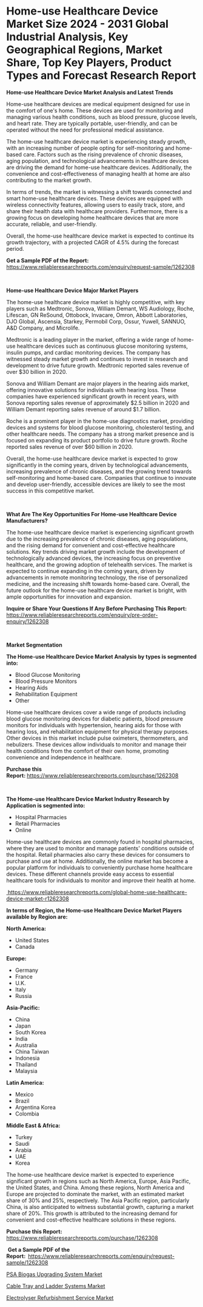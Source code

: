 <p><h1>Home-use Healthcare Device Market Size 2024 - 2031 Global Industrial Analysis, Key Geographical Regions, Market Share, Top Key Players, Product Types and Forecast Research Report</h1></p><p><strong>Home-use Healthcare Device Market Analysis and Latest Trends</strong></p>
<p><p>Home-use healthcare devices are medical equipment designed for use in the comfort of one's home. These devices are used for monitoring and managing various health conditions, such as blood pressure, glucose levels, and heart rate. They are typically portable, user-friendly, and can be operated without the need for professional medical assistance.</p><p>The home-use healthcare device market is experiencing steady growth, with an increasing number of people opting for self-monitoring and home-based care. Factors such as the rising prevalence of chronic diseases, aging population, and technological advancements in healthcare devices are driving the demand for home-use healthcare devices. Additionally, the convenience and cost-effectiveness of managing health at home are also contributing to the market growth.</p><p>In terms of trends, the market is witnessing a shift towards connected and smart home-use healthcare devices. These devices are equipped with wireless connectivity features, allowing users to easily track, store, and share their health data with healthcare providers. Furthermore, there is a growing focus on developing home healthcare devices that are more accurate, reliable, and user-friendly.</p><p>Overall, the home-use healthcare device market is expected to continue its growth trajectory, with a projected CAGR of 4.5% during the forecast period.</p></p>
<p><strong>Get a Sample PDF of the Report:&nbsp;</strong> <a href="https://www.reliableresearchreports.com/enquiry/request-sample/1262308">https://www.reliableresearchreports.com/enquiry/request-sample/1262308</a></p>
<p>&nbsp;</p>
<p><strong>Home-use Healthcare Device Major Market Players</strong></p>
<p><p>The home-use healthcare device market is highly competitive, with key players such as Medtronic, Sonova, William Demant, WS Audiology, Roche, Lifescan, GN ReSound, Ottobock, Invacare, Omron, Abbott Laboratories, DJO Global, Ascensia, Starkey, Permobil Corp, Ossur, Yuwell, SANNUO, A&D Company, and Microlife.</p><p>Medtronic is a leading player in the market, offering a wide range of home-use healthcare devices such as continuous glucose monitoring systems, insulin pumps, and cardiac monitoring devices. The company has witnessed steady market growth and continues to invest in research and development to drive future growth. Medtronic reported sales revenue of over $30 billion in 2020.</p><p>Sonova and William Demant are major players in the hearing aids market, offering innovative solutions for individuals with hearing loss. These companies have experienced significant growth in recent years, with Sonova reporting sales revenue of approximately $2.5 billion in 2020 and William Demant reporting sales revenue of around $1.7 billion.</p><p>Roche is a prominent player in the home-use diagnostics market, providing devices and systems for blood glucose monitoring, cholesterol testing, and other healthcare needs. The company has a strong market presence and is focused on expanding its product portfolio to drive future growth. Roche reported sales revenue of over $60 billion in 2020.</p><p>Overall, the home-use healthcare device market is expected to grow significantly in the coming years, driven by technological advancements, increasing prevalence of chronic diseases, and the growing trend towards self-monitoring and home-based care. Companies that continue to innovate and develop user-friendly, accessible devices are likely to see the most success in this competitive market.</p></p>
<p>&nbsp;</p>
<p><strong>What Are The Key Opportunities For Home-use Healthcare Device Manufacturers?</strong></p>
<p><p>The home-use healthcare device market is experiencing significant growth due to the increasing prevalence of chronic diseases, aging populations, and the rising demand for convenient and cost-effective healthcare solutions. Key trends driving market growth include the development of technologically advanced devices, the increasing focus on preventive healthcare, and the growing adoption of telehealth services. The market is expected to continue expanding in the coming years, driven by advancements in remote monitoring technology, the rise of personalized medicine, and the increasing shift towards home-based care. Overall, the future outlook for the home-use healthcare device market is bright, with ample opportunities for innovation and expansion.</p></p>
<p><strong>Inquire or Share Your Questions If Any Before Purchasing This Report:</strong> <a href="https://www.reliableresearchreports.com/enquiry/pre-order-enquiry/1262308">https://www.reliableresearchreports.com/enquiry/pre-order-enquiry/1262308</a></p>
<p>&nbsp;</p>
<p><strong>Market Segmentation</strong></p>
<p><strong>The Home-use Healthcare Device Market Analysis by types is segmented into:</strong></p>
<p><ul><li>Blood Glucose Monitoring</li><li>Blood Pressure Monitors</li><li>Hearing Aids</li><li>Rehabilitation Equipment</li><li>Other</li></ul></p>
<p><p>Home-use healthcare devices cover a wide range of products including blood glucose monitoring devices for diabetic patients, blood pressure monitors for individuals with hypertension, hearing aids for those with hearing loss, and rehabilitation equipment for physical therapy purposes. Other devices in this market include pulse oximeters, thermometers, and nebulizers. These devices allow individuals to monitor and manage their health conditions from the comfort of their own home, promoting convenience and independence in healthcare.</p></p>
<p><strong>Purchase this Report:&nbsp;</strong><a href="https://www.reliableresearchreports.com/purchase/1262308">https://www.reliableresearchreports.com/purchase/1262308</a></p>
<p>&nbsp;</p>
<p><strong>The Home-use Healthcare Device Market Industry Research by Application is segmented into:</strong></p>
<p><ul><li>Hospital Pharmacies</li><li>Retail Pharmacies</li><li>Online</li></ul></p>
<p><p>Home-use healthcare devices are commonly found in hospital pharmacies, where they are used to monitor and manage patients' conditions outside of the hospital. Retail pharmacies also carry these devices for consumers to purchase and use at home. Additionally, the online market has become a popular platform for individuals to conveniently purchase home healthcare devices. These different channels provide easy access to essential healthcare tools for individuals to monitor and improve their health at home.</p></p>
<p><a href="https://www.reliableresearchreports.com/global-home-use-healthcare-device-market-r1262308">&nbsp;https://www.reliableresearchreports.com/global-home-use-healthcare-device-market-r1262308</a></p>
<p><strong>In terms of Region, the Home-use Healthcare Device Market Players available by Region are:</strong></p>
<p>
    <p> <strong> North America: </strong>
        <ul>
            <li>United States</li>
            <li>Canada</li>
        </ul>
        </p> 
    <p> <strong> Europe: </strong>
        <ul>
            <li>Germany</li>
            <li>France</li>
            <li>U.K.</li>
            <li>Italy</li>
            <li>Russia</li>
        </ul>
        </p> 
    <p> <strong> Asia-Pacific: </strong>
        <ul>
            <li>China</li>
            <li>Japan</li>
            <li>South Korea</li>
            <li>India</li>
            <li>Australia</li>
            <li>China Taiwan</li>
            <li>Indonesia</li>
            <li>Thailand</li>
            <li>Malaysia</li>
        </ul>
        </p> 
    <p> <strong> Latin America: </strong>
        <ul>
            <li>Mexico</li>
            <li>Brazil</li>
            <li>Argentina Korea</li>
            <li>Colombia</li>
        </ul>
        </p> 
    <p> <strong> Middle East & Africa: </strong>
        <ul>
            <li>Turkey</li>
            <li>Saudi</li>
            <li>Arabia</li>
            <li>UAE</li>
            <li>Korea</li>
        </ul>
    </p>
    </p>
<p><p>The home-use healthcare device market is expected to experience significant growth in regions such as North America, Europe, Asia Pacific, the United States, and China. Among these regions, North America and Europe are projected to dominate the market, with an estimated market share of 30% and 25%, respectively. The Asia Pacific region, particularly China, is also anticipated to witness substantial growth, capturing a market share of 20%. This growth is attributed to the increasing demand for convenient and cost-effective healthcare solutions in these regions.</p></p>
<p><strong>Purchase this Report: </strong><a href="https://www.reliableresearchreports.com/purchase/1262308">https://www.reliableresearchreports.com/purchase/1262308</a></p>
<p>&nbsp;<strong>Get a Sample PDF of the Report:&nbsp;&nbsp;</strong><a href="https://www.reliableresearchreports.com/enquiry/request-sample/1262308">https://www.reliableresearchreports.com/enquiry/request-sample/1262308</a></p>
<p><strong></strong></p>
<p><p><a href="https://github.com/ajiariaa/Market-Research-Report-List-1/blob/main/psa-biogas-upgrading-system-market.md">PSA Biogas Upgrading System Market</a></p><p><a href="https://github.com/niyotibauri9/Market-Research-Report-List-1/blob/main/cable-tray-and-ladder-systems-market.md">Cable Tray and Ladder Systems Market</a></p><p><a href="https://github.com/sofayahoo2023/Market-Research-Report-List-5/blob/main/electrolyser-refurbishment-service-market.md">Electrolyser Refurbishment Service Market</a></p></p>